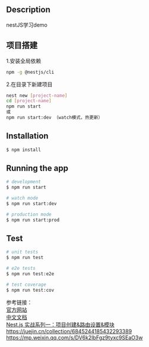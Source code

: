 
## Description

nestJS学习demo

## 项目搭建
1.安装全局依赖
```bash
npm -g @nestjs/cli
```

2.在目录下新建项目

```bash
nest new [project-name]
cd [project-name]
npm run start
或
npm run start:dev （watch模式，热更新）
```

## Installation

```bash
$ npm install
```

## Running the app

```bash
# development
$ npm run start

# watch mode
$ npm run start:dev

# production mode
$ npm run start:prod
```

## Test

```bash
# unit tests
$ npm run test

# e2e tests
$ npm run test:e2e

# test coverage
$ npm run test:cov
```
参考链接：<br/>
[官方网站](https://docs.nestjs.com/)<br/>
[中文文档](https://docs.nestjs.cn/) <br/>
[Nest.js 实战系列一：项目创建&路由设置&模块](https://mp.weixin.qq.com/s/1uVOrptJBQKjsq4Q8dNawg) <br/>
https://juejin.cn/collection/6845244185432293389 <br/>
https://mp.weixin.qq.com/s/DV6k2IbFgz9tyxc9SEaO3w <br/>